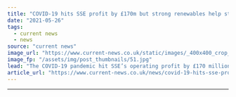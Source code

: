```yaml
---
title: "COVID-19 hits SSE profit by £170m but strong renewables help steady results"
date: "2021-05-26"
tags: 
  - current news
  - news
source: "current news"
image_url: "https://www.current-news.co.uk/static/images/_400x400_crop_center-center/Clyde-Wind-Farm-credit-SSE-plc.jpg"
image_fp: "/assets/img/post_thumbnails/51.jpg"
lead: "​The COVID-19 pandemic hit SSE’s operating profit by £170 million in the full year ending 31 March 2021."
article_url: "https://www.current-news.co.uk/news/covid-19-hits-sse-profit-by-170m-but-strong-renewables-help-steady-results?utm_source=rss-feeds&utm_medium=rss&utm_campaign=rss"
---
```


---
